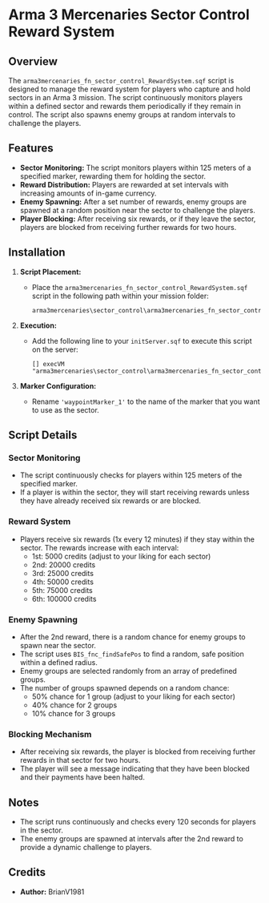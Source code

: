 # Arma 3 Mercenaries Sector Control Reward System

## Overview

The `arma3mercenaries_fn_sector_control_RewardSystem.sqf` script is designed to manage the reward system for players who capture and hold sectors in an Arma 3 mission. The script continuously monitors players within a defined sector and rewards them periodically if they remain in control. The script also spawns enemy groups at random intervals to challenge the players.

## Features

- **Sector Monitoring:** The script monitors players within 125 meters of a specified marker, rewarding them for holding the sector.
- **Reward Distribution:** Players are rewarded at set intervals with increasing amounts of in-game currency.
- **Enemy Spawning:** After a set number of rewards, enemy groups are spawned at a random position near the sector to challenge the players.
- **Player Blocking:** After receiving six rewards, or if they leave the sector, players are blocked from receiving further rewards for two hours.

## Installation

1. **Script Placement:**
   - Place the `arma3mercenaries_fn_sector_control_RewardSystem.sqf` script in the following path within your mission folder:
     ```
     arma3mercenaries\sector_control\arma3mercenaries_fn_sector_control_RewardSystem.sqf
     ```

2. **Execution:**
   - Add the following line to your `initServer.sqf` to execute this script on the server:
     ```sqf
     [] execVM "arma3mercenaries\sector_control\arma3mercenaries_fn_sector_control_RewardSystem.sqf";
     ```

3. **Marker Configuration:**
   - Rename `'waypointMarker_1'` to the name of the marker that you want to use as the sector.

## Script Details

### Sector Monitoring
- The script continuously checks for players within 125 meters of the specified marker.
- If a player is within the sector, they will start receiving rewards unless they have already received six rewards or are blocked.

### Reward System
- Players receive six rewards (1x every 12 minutes) if they stay within the sector. The rewards increase with each interval:
  - 1st: 5000 credits (adjust to your liking for each sector)
  - 2nd: 20000 credits
  - 3rd: 25000 credits
  - 4th: 50000 credits
  - 5th: 75000 credits
  - 6th: 100000 credits

### Enemy Spawning
- After the 2nd reward, there is a random chance for enemy groups to spawn near the sector.
- The script uses `BIS_fnc_findSafePos` to find a random, safe position within a defined radius.
- Enemy groups are selected randomly from an array of predefined groups.
- The number of groups spawned depends on a random chance:
  - 50% chance for 1 group (adjust to your liking for each sector)
  - 40% chance for 2 groups
  - 10% chance for 3 groups

### Blocking Mechanism
- After receiving six rewards, the player is blocked from receiving further rewards in that sector for two hours.
- The player will see a message indicating that they have been blocked and their payments have been halted.

## Notes

- The script runs continuously and checks every 120 seconds for players in the sector.
- The enemy groups are spawned at intervals after the 2nd reward to provide a dynamic challenge to players.

## Credits

- **Author:** BrianV1981
